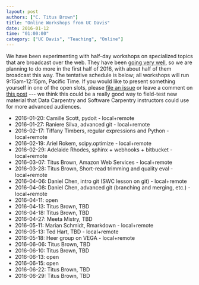 ```yaml
---
layout: post
authors: ["C. Titus Brown"]
title: "Online Workshops from UC Davis"
date: 2016-01-12
time: "01:00:00"
category: ["UC Davis", "Teaching", "Online"]
---
```

We have been experimenting with half-day workshops on specialized topics
that are broadcast over the web.
They have been [going very well](http://ivory.idyll.org/blog/2015-d3.js-annoc.html),
so we are planning to do more in the first half of 2016,
with about half of them broadcast this way.
The tentative schedule is below;
all workshops will run 9:15am-12:15pm, Pacific Time.
If you would like to present something yourself in one of the open slots,
please [file an issue](https://github.com/dib-lab/dib-training/issues)
or leave a comment on [this post](http://ivory.idyll.org/blog/2015-training-for-q12-2016.html) ---
we think this could be a really good way to field-test new material
that Data Carpentry and Software Carpentry instructors could use for more advanced audiences.

*   2016-01-20: Camille Scott, pydoit - local+remote
*   2016-01-27: Raniere Silva, advanced git - local+remote
*   2016-02-17: Tiffany Timbers, regular expressions and Python - local+remote
*   2016-02-19: Ariel Rokem, scipy.optimize - local+remote
*   2016-02-29: Adelaide Rhodes, sphinx + webhooks + bitbucket - local+remote
*   2016-03-07: Titus Brown, Amazon Web Services - local+remote
*   2016-03-28: Titus Brown, Short-read trimming and quality eval - local+remote
*   2016-04-06: Daniel Chen, intro git (SWC lesson on git) - local+remote
*   2016-04-08: Daniel Chen, advanced git (branching and merging, etc.) - local+remote
*   2016-04-11: open
*   2016-04-13: Titus Brown, TBD
*   2016-04-18: Titus Brown, TBD
*   2016-04-27: Meeta Mistry, TBD
*   2016-05-11: Marian Schmidt, Rmarkdown - local+remote
*   2016-05-13: Ted Hart, TBD - local+remote
*   2016-05-18: Heer group on VEGA - local+remote
*   2016-06-06: Titus Brown, TBD
*   2016-06-10: Titus Brown, TBD
*   2016-06-13: open
*   2016-06-15: open
*   2016-06-22: Titus Brown, TBD
*   2016-06-29: Titus Brown, TBD
